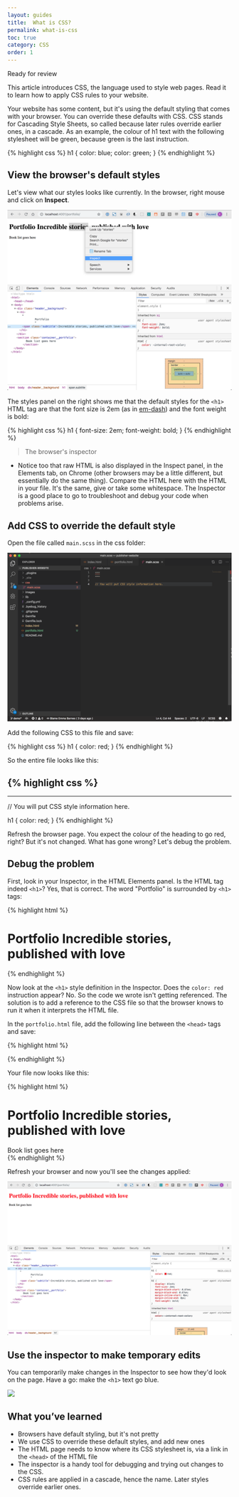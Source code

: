```yaml
---
layout: guides
title:  What is CSS?
permalink: what-is-css
toc: true
category: CSS
order: 1
---
```


<!-- <span class="tag tag--draft">Not started</span> -->
<!-- <span class="tag tag--progress">In progress</span> -->
<span class="tag tag--review">Ready for review</span>
<!-- <span class="tag tag--approved">Approved</span> -->

<p class="content__abstract">
  This article introduces CSS, the language used to style web pages. Read it to learn how to apply CSS rules to your website.
</p>

Your website has some content, but it's using the default styling that comes with your browser. You can override these defaults with CSS. CSS stands for Cascading Style Sheets, so called because later rules override earlier ones, in a cascade. As an example, the colour of h1 text with the following stylesheet will be green, because green is the last instruction.

{% highlight css %}
  h1 {
    color: blue;
    color: green;
  }
{% endhighlight %}

## View the browser's default styles

Let's view what our styles looks like currently. In the browser, right mouse and click on **Inspect**.

![](assets/images/inspect.png)

The styles panel on the right shows me that the default styles for the `<h1>` HTML tag are that the font size is 2em (as in [em-dash](https://en.wikipedia.org/wiki/Em_(typography))) and the font weight is bold:

{% highlight css %}
  h1 {
    font-size: 2em;
    font-weight: bold;
  }
{% endhighlight %}

> <span class="content__learn-more">The browser's inspector</span>
* Notice too that raw HTML is also displayed in the Inspect panel, in the Elements tab, on Chrome (other browsers may be a little different, but essentially do the same thing). Compare the HTML here with the HTML in your file. It's the same, give or take some whitespace. The Inspector is a good place to go to troubleshoot and debug your code when problems arise.

## Add CSS to override the default style

Open the file called `main.scss` in the css folder:

![](assets/images/main-css.png)

Add the following CSS to this file and save:

{% highlight css %}
  h1 {
    color: red;
  }
{% endhighlight %}

So the entire file looks like this:

{% highlight css %}
  ---
  ---

  // You will put CSS style information here.

  h1 {
    color: red;
  }
{% endhighlight %}

Refresh the browser page. You expect the colour of the heading to go red, right? But it's not changed. What has gone wrong? Let's debug the problem.

## Debug the problem

First, look in your Inspector, in the HTML Elements panel. Is the HTML tag indeed `<h1>`? Yes, that is correct. The word "Portfolio" is surrounded by `<h1>` tags:

{% highlight html %}
  <h1>
    Portfolio
    <span class="header__subtitle">Incredible stories, published with love</span>
  </h1>
{% endhighlight %}

Now look at the `<h1>` style definition in the Inspector. Does the `color: red` instruction appear? No. So the code we wrote isn't getting referenced. The solution is to add a reference to the CSS file so that the browser knows to run it when it interprets the HTML file.

In the `portfolio.html` file, add the following line between the `<head>` tags and save:

{% highlight html %}
  <link rel="stylesheet" href="/css/main.css">
{% endhighlight %}

Your file now looks like this:

{% highlight html %}
  <!doctype html>
  <html>
    <head>
      <link rel="stylesheet" href="/css/main.css">
    </head>
    <body>
      <div class="header__background">
        <h1>
          Portfolio
          <span class="header__subtitle">Incredible stories, published with love</span>
        </h1>
      </div>
      <section class="container__portfolio">
        Book list goes here
      </section>
    </body>
  </html>
{% endhighlight %}

Refresh your browser and now you'll see the changes applied:

![](assets/images/css-red.png)

## Use the inspector to make temporary edits

You can temporarily make changes in the Inspector to see how they'd look on the page. Have a go: make the `<h1>` text go blue.

![](assets/images/css-blue.gif)

## What you’ve learned

* Browsers have default styling, but it's not pretty
* We use CSS to override these default styles, and add new ones
* The HTML page needs to know where its CSS stylesheet is, via a link in the `<head>` of the HTML file
* The inspector is a handy tool for debugging and trying out changes to the CSS.
* CSS rules are applied in a cascade, hence the name. Later styles override earlier ones.







